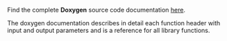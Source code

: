 Find the complete **Doxygen** source code documentation [here](https://infineon.github.io/DC-Motor-Control-TLE94112EL/).

The doxygen documentation describes in detail each function header with input and output parameters and is a 
reference for all library functions.